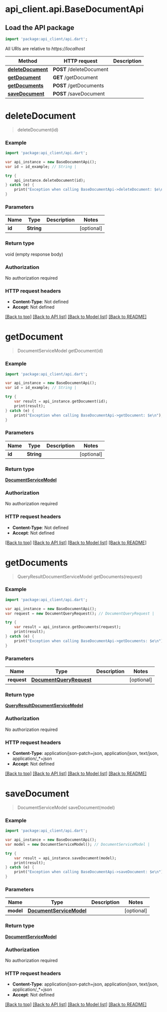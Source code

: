 # api_client.api.BaseDocumentApi

## Load the API package
```dart
import 'package:api_client/api.dart';
```

All URIs are relative to *https://localhost*

Method | HTTP request | Description
------------- | ------------- | -------------
[**deleteDocument**](BaseDocumentApi.md#deleteDocument) | **POST** /deleteDocument | 
[**getDocument**](BaseDocumentApi.md#getDocument) | **GET** /getDocument | 
[**getDocuments**](BaseDocumentApi.md#getDocuments) | **POST** /getDocuments | 
[**saveDocument**](BaseDocumentApi.md#saveDocument) | **POST** /saveDocument | 


# **deleteDocument**
> deleteDocument(id)



### Example 
```dart
import 'package:api_client/api.dart';

var api_instance = new BaseDocumentApi();
var id = id_example; // String | 

try { 
    api_instance.deleteDocument(id);
} catch (e) {
    print("Exception when calling BaseDocumentApi->deleteDocument: $e\n");
}
```

### Parameters

Name | Type | Description  | Notes
------------- | ------------- | ------------- | -------------
 **id** | **String**|  | [optional] 

### Return type

void (empty response body)

### Authorization

No authorization required

### HTTP request headers

 - **Content-Type**: Not defined
 - **Accept**: Not defined

[[Back to top]](#) [[Back to API list]](../README.md#documentation-for-api-endpoints) [[Back to Model list]](../README.md#documentation-for-models) [[Back to README]](../README.md)

# **getDocument**
> DocumentServiceModel getDocument(id)



### Example 
```dart
import 'package:api_client/api.dart';

var api_instance = new BaseDocumentApi();
var id = id_example; // String | 

try { 
    var result = api_instance.getDocument(id);
    print(result);
} catch (e) {
    print("Exception when calling BaseDocumentApi->getDocument: $e\n");
}
```

### Parameters

Name | Type | Description  | Notes
------------- | ------------- | ------------- | -------------
 **id** | **String**|  | [optional] 

### Return type

[**DocumentServiceModel**](DocumentServiceModel.md)

### Authorization

No authorization required

### HTTP request headers

 - **Content-Type**: Not defined
 - **Accept**: Not defined

[[Back to top]](#) [[Back to API list]](../README.md#documentation-for-api-endpoints) [[Back to Model list]](../README.md#documentation-for-models) [[Back to README]](../README.md)

# **getDocuments**
> QueryResultDocumentServiceModel getDocuments(request)



### Example 
```dart
import 'package:api_client/api.dart';

var api_instance = new BaseDocumentApi();
var request = new DocumentQueryRequest(); // DocumentQueryRequest | 

try { 
    var result = api_instance.getDocuments(request);
    print(result);
} catch (e) {
    print("Exception when calling BaseDocumentApi->getDocuments: $e\n");
}
```

### Parameters

Name | Type | Description  | Notes
------------- | ------------- | ------------- | -------------
 **request** | [**DocumentQueryRequest**](DocumentQueryRequest.md)|  | [optional] 

### Return type

[**QueryResultDocumentServiceModel**](QueryResultDocumentServiceModel.md)

### Authorization

No authorization required

### HTTP request headers

 - **Content-Type**: application/json-patch+json, application/json, text/json, application/_*+json
 - **Accept**: Not defined

[[Back to top]](#) [[Back to API list]](../README.md#documentation-for-api-endpoints) [[Back to Model list]](../README.md#documentation-for-models) [[Back to README]](../README.md)

# **saveDocument**
> DocumentServiceModel saveDocument(model)



### Example 
```dart
import 'package:api_client/api.dart';

var api_instance = new BaseDocumentApi();
var model = new DocumentServiceModel(); // DocumentServiceModel | 

try { 
    var result = api_instance.saveDocument(model);
    print(result);
} catch (e) {
    print("Exception when calling BaseDocumentApi->saveDocument: $e\n");
}
```

### Parameters

Name | Type | Description  | Notes
------------- | ------------- | ------------- | -------------
 **model** | [**DocumentServiceModel**](DocumentServiceModel.md)|  | [optional] 

### Return type

[**DocumentServiceModel**](DocumentServiceModel.md)

### Authorization

No authorization required

### HTTP request headers

 - **Content-Type**: application/json-patch+json, application/json, text/json, application/_*+json
 - **Accept**: Not defined

[[Back to top]](#) [[Back to API list]](../README.md#documentation-for-api-endpoints) [[Back to Model list]](../README.md#documentation-for-models) [[Back to README]](../README.md)

